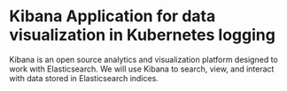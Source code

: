 # Kibana Application for data visualization in Kubernetes logging

Kibana is an open source analytics and visualization platform designed to work with Elasticsearch. We will use Kibana to search, view, and interact with data stored in Elasticsearch indices.